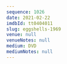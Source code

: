 ```yaml
---
sequence: 1026
date: 2021-02-22
imdbId: tt0404011
slug: eggshells-1969
venue: null
venueNotes: null
medium: DVD
mediumNotes: null
---
```

